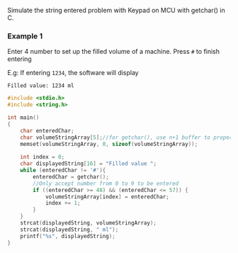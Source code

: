 Simulate the string entered problem with Keypad on MCU with getchar() in C.

### Example 1

Enter 4 number to set up the filled volume of a machine. Press ``#`` to finish entering

E.g: If entering ``1234``, the software will display

``Filled value: 1234 ml``

```c
#include <stdio.h> 
#include <string.h> 

int main() 
{ 
    char enteredChar;
    char volumeStringArray[5];//for getchar(), use n+1 buffer to properly store n member
    memset(volumeStringArray, 0, sizeof(volumeStringArray));
    
    int index = 0;
    char displayedString[16] = "Filled value ";
    while (enteredChar != '#'){
        enteredChar = getchar();
        //Only accept number from 0 to 9 to be entered
        if ((enteredChar >= 48) && (enteredChar <= 57)) {
            volumeStringArray[index] = enteredChar;
            index += 1;
        }    
    }
    strcat(displayedString, volumeStringArray);
    strcat(displayedString, " ml");
    printf("%s", displayedString);
}
```